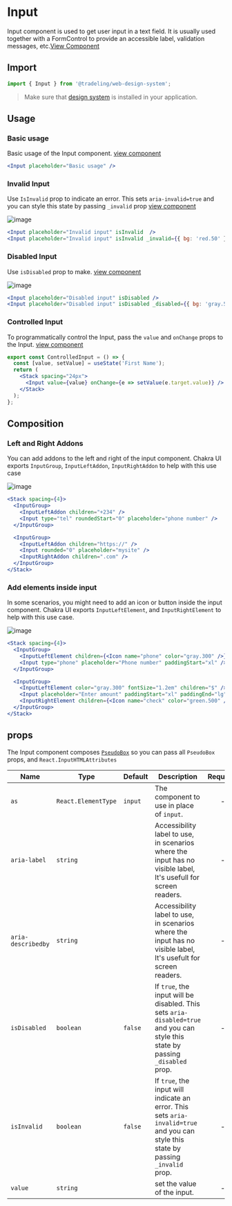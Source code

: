 # Input

Input component is used to get user input in a text field. It is usually used
together with a FormControl to provide an accessible label, validation messages,
etc.[View Component](https://design-system.tradelingdev.com/?path=/story/input--basic)

## Import

```jsx
import { Input } from '@tradeling/web-design-system';
```

> Make sure that [design system](https://github.com/tradeling/web-design-system)
> is installed in your application.

## Usage

### Basic usage

Basic usage of the Input component.
[view component](https://design-system.tradelingdev.com/?path=/story/input--basic)

```jsx
<Input placeholder="Basic usage" />
```

### Invalid Input

Use `IsInvalid` prop to indicate an error. This sets `aria-invalid=true` and you
can style this state by passing `_invalid` prop
[view component](https://design-system.tradelingdev.com/?path=/story/input--invalid)

![image](https://user-images.githubusercontent.com/9809187/82203427-5accfa80-9914-11ea-876f-e12cdbd55496.png)

```jsx
<Input placeholder="Invalid input" isInvalid  />
<Input placeholder="Invalid input" isInvalid _invalid={{ bg: 'red.50' }} />
```

### Disabled Input

Use `isDisabled` prop to make.
[view component](https://design-system.tradelingdev.com/?path=/story/input--form-elements)

![image](https://user-images.githubusercontent.com/9809187/82203669-a7183a80-9914-11ea-8b0e-5d2689ae9d29.png)

```jsx
<Input placeholder="Disabled input" isDisabled />
<Input placeholder="Disabled input" isDisabled _disabled={{ bg: 'gray.50' }} />
```

### Controlled Input

To programmatically control the Input, pass the `value` and `onChange` props to
the Input.
[view component](https://design-system.tradelingdev.com/?path=/story/input--controlled-input)

```jsx
export const ControlledInput = () => {
  const [value, setValue] = useState('First Name');
  return (
    <Stack spacing="24px">
      <Input value={value} onChange={e => setValue(e.target.value)} />
    </Stack>
  );
};
```

## Composition

### Left and Right Addons

You can add addons to the left and right of the input component. Chakra UI
exports `InputGroup`, `InputLeftAddon`, `InputRightAddon` to help with this use
case

![image](https://user-images.githubusercontent.com/9809187/82206037-8f42b580-9918-11ea-910c-029263c10dcd.png)

```jsx
<Stack spacing={4}>
  <InputGroup>
    <InputLeftAddon children="+234" />
    <Input type="tel" roundedStart="0" placeholder="phone number" />
  </InputGroup>

  <InputGroup>
    <InputLeftAddon children="https://" />
    <Input rounded="0" placeholder="mysite" />
    <InputRightAddon children=".com" />
  </InputGroup>
</Stack>
```

### Add elements inside input

In some scenarios, you might need to add an icon or button inside the input
component. Chakra UI exports `InputLeftElement`, and `InputRightElement` to help
with this use case.

![image](https://user-images.githubusercontent.com/9809187/82206230-ea74a800-9918-11ea-872f-91113aae7038.png)

```jsx
<Stack spacing={4}>
  <InputGroup>
    <InputLeftElement children={<Icon name="phone" color="gray.300" />} />
    <Input type="phone" placeholder="Phone number" paddingStart="xl" />
  </InputGroup>

  <InputGroup>
    <InputLeftElement color="gray.300" fontSize="1.2em" children="$" />
    <Input placeholder="Enter amount" paddingStart="xl" paddingEnd="lg" />
    <InputRightElement children={<Icon name="check" color="green.500" />} />
  </InputGroup>
</Stack>
```

## props

The Input component composes [`PseudoBox`](https://chakra-ui.com/pseudobox) so
you can pass all `PseudoBox` props, and `React.InputHTMLAttributes`

| Name               | Type                | Default | Description                                                                                                                         | Required |
| ------------------ | ------------------- | ------- | ----------------------------------------------------------------------------------------------------------------------------------- | :------: |
| `as`               | `React.ElementType` | `input` | The component to use in place of `input`.                                                                                           |    -     |
| `aria-label`       | `string`            |         | Accessibility label to use, in scenarios where the input has no visible label, It's usefull for screen readers.                     |    -     |
| `aria-describedby` | `string`            |         | Accessibility label to use, in scenarios where the input has no visible label, It's usefult for screen readers.                     |    -     |
| `isDisabled`       | `boolean`           | `false` | If `true`, the input will be disabled. This sets `aria-disabled=true` and you can style this state by passing `_disabled` prop.     |    -     |
| `isInvalid`        | `boolean`           | `false` | If `true`, the input will indicate an error. This sets `aria-invalid=true` and you can style this state by passing `_invalid` prop. |    -     |
| `value`            | `string`            |         | set the value of the input.                                                                                                         |    -     |
